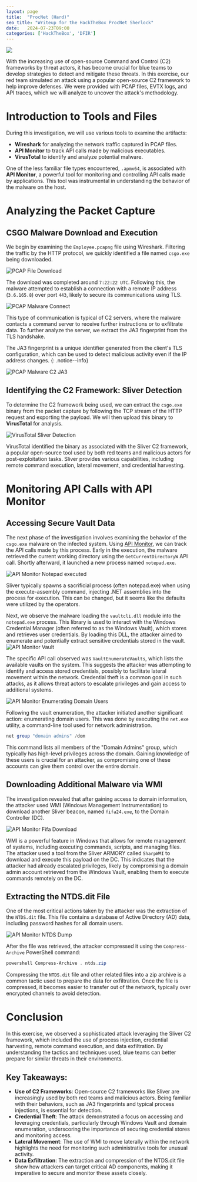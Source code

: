 ```yaml
---
layout: page
title:  "ProcNet (Hard)"
seo_title: "Writeup for the HackTheBox ProcNet Sherlock"
date:   2024-07-23T09:00
categories: ['HackTheBox', 'DFIR']
---
```


![](/assets/images/headers/procnet.png)

With the increasing use of open-source Command and Control (C2) frameworks by threat actors, it has become crucial for blue teams to develop strategies to detect and mitigate these threats. In this exercise, our red team simulated an attack using a popular open-source C2 framework to help improve defenses. We were provided with PCAP files, EVTX logs, and API traces, which we will analyze to uncover the attack's methodology. 

# Introduction to Tools and Files
During this investigation, we will use various tools to examine the artifacts:
- **Wireshark** for analyzing the network traffic captured in PCAP files.
- **API Monitor** to track API calls made by malicious executables.
- **VirusTotal** to identify and analyze potential malware.

One of the less familiar file types encountered, `.apmx64`, is associated with **API Monitor**, a powerful tool for monitoring and controlling API calls made by applications. This tool was instrumental in understanding the behavior of the malware on the host.

# Analyzing the Packet Capture
## CSGO Malware Download and Execution
We begin by examining the `Employee.pcapng` file using Wireshark. Filtering the traffic by the HTTP protocol, we quickly identified a file named `csgo.exe` being downloaded.

![PCAP File Download](/assets/images/writeups/procnet/pcap-download-file.png)

The download was completed around `7:22:22 UTC`. Following this, the malware attempted to establish a connection with a remote IP address (`3.6.165.8`) over port `443`, likely to secure its communications using TLS.

![PCAP Malware Connect](/assets/images/writeups/procnet/pcap-malware-connect.png)

This type of communication is typical of C2 servers, where the malware contacts a command server to receive further instructions or to exfiltrate data. To further analyze the server, we extract the JA3 fingerprint from the TLS handshake. 

The JA3 fingerprint is a unique identifier generated from the client's TLS configuration, which can be used to detect malicious activity even if the IP address changes.
{: .notice--info}

![PCAP Malware C2 JA3](/assets/images/writeups/procnet/pcap-c2-ja3.png)

## Identifying the C2 Framework: Sliver Detection
To determine the C2 framework being used, we can extract the `csgo.exe` binary from the packet capture by following the TCP stream of the HTTP request and exporting the payload. We will then upload this binary to **VirusTotal** for analysis.

![VirusTotal Sliver Detection](/assets/images/writeups/procnet/virustotal-sliver-beacon.png)

VirusTotal identified the binary as associated with the Sliver C2 framework, a popular open-source tool used by both red teams and malicious actors for post-exploitation tasks. Sliver provides various capabilities, including remote command execution, lateral movement, and credential harvesting.

# Monitoring API Calls with API Monitor
## Accessing Secure Vault Data
The next phase of the investigation involves examining the behavior of the `csgo.exe` malware on the infected system. Using [API Monitor](http://www.rohitab.com/apimonitor), we can track the API calls made by this process. Early in the execution, the malware retrieved the current working directory using the `GetCurrentDirectoryW` API call. Shortly afterward, it launched a new process named `notepad.exe`.

![API Monitor Notepad executed](/assets/images/writeups/procnet/apimonitor-notepad.png)

Sliver typically spawns a sacrificial process (often notepad.exe) when using the execute-assembly command, injecting .NET assemblies into the process for execution.  This can be changed, but it seems like the defaults were utilized by the operators.

Next, we observe the malware loading the `vaultcli.dll` module into the `notepad.exe` process. This library is used to interact with the Windows Credential Manager (often referred to as the Windows Vault), which stores and retrieves user credentials. By loading this DLL, the attacker aimed to enumerate and potentially extract sensitive credentials stored in the vault.
![API Monitor Vault](/assets/images/writeups/procnet/apimonitor-vault.png)

The specific API call observed was `VaultEnumerateVaults`, which lists the available vaults on the system. This suggests the attacker was attempting to identify and access stored credentials, possibly to facilitate lateral movement within the network. Credential theft is a common goal in such attacks, as it allows threat actors to escalate privileges and gain access to additional systems.

![API Monitor Enumerating Domain Users](/assets/images/writeups/procnet/apimonitor-enumerate.png)

Following the vault enumeration, the attacker initiated another significant action: enumerating domain users. This was done by executing the `net.exe` utility, a command-line tool used for network administration.

```powershell
net group "domain admins" /dom
```

This command lists all members of the "Domain Admins" group, which typically has high-level privileges across the domain. Gaining knowledge of these users is crucial for an attacker, as compromising one of these accounts can give them control over the entire domain.

## Downloading Additional Malware via WMI
The investigation revealed that after gaining access to domain information, the attacker used WMI (Windows Management Instrumentation) to download another Sliver beacon, named `fifa24.exe`, to the Domain Controller (DC).

![API Monitor Fifa Download](/assets/images/writeups/procnet/apimonitor-fifa-download.png)

WMI is a powerful feature in Windows that allows for remote management of systems, including executing commands, scripts, and managing files. The attacker used a tool from the Sliver ARMORY called `SharpWMI` to download and execute this payload on the DC. This indicates that the attacker had already escalated privileges, likely by compromising a domain admin account retrieved from the Windows Vault, enabling them to execute commands remotely on the DC.

## Extracting the NTDS.dit File
One of the most critical actions taken by the attacker was the extraction of the `NTDS.dit` file. This file contains a database of Active Directory (AD) data, including password hashes for all domain users.

![API Monitor NTDS Dump](/assets/images/writeups/procnet/apimonitor-dump.png)

After the file was retrieved, the attacker compressed it using the `Compress-Archive` PowerShell command:

```powershell
powershell Compress-Archive . ntds.zip
```

Compressing the `NTDS.dit` file and other related files into a zip archive is a common tactic used to prepare the data for exfiltration. Once the file is compressed, it becomes easier to transfer out of the network, typically over encrypted channels to avoid detection.

# Conclusion
In this exercise, we observed a sophisticated attack leveraging the Sliver C2 framework, which included the use of process injection, credential harvesting, remote command execution, and data exfiltration. By understanding the tactics and techniques used, blue teams can better prepare for similar threats in their environments.

## Key Takeaways:

- **Use of C2 Frameworks**: Open-source C2 frameworks like Sliver are increasingly used by both red teams and malicious actors. Being familiar with their behaviors, such as JA3 fingerprints and typical process injections, is essential for detection.
- **Credential Theft**: The attack demonstrated a focus on accessing and leveraging credentials, particularly through Windows Vault and domain enumeration, underscoring the importance of securing credential stores and monitoring access.
- **Lateral Movement**: The use of WMI to move laterally within the network highlights the need for monitoring such administrative tools for unusual activity.
- **Data Exfiltration**: The extraction and compression of the NTDS.dit file show how attackers can target critical AD components, making it imperative to secure and monitor these assets closely.
